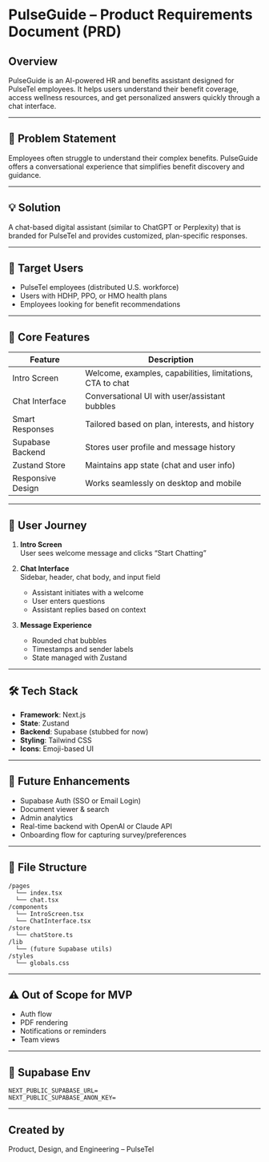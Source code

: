 
# PulseGuide – Product Requirements Document (PRD)

## Overview
PulseGuide is an AI-powered HR and benefits assistant designed for PulseTel employees. It helps users understand their benefit coverage, access wellness resources, and get personalized answers quickly through a chat interface.

---

## 🎯 Problem Statement
Employees often struggle to understand their complex benefits. PulseGuide offers a conversational experience that simplifies benefit discovery and guidance.

---

## 💡 Solution
A chat-based digital assistant (similar to ChatGPT or Perplexity) that is branded for PulseTel and provides customized, plan-specific responses.

---

## 👥 Target Users
- PulseTel employees (distributed U.S. workforce)
- Users with HDHP, PPO, or HMO health plans
- Employees looking for benefit recommendations

---

## 🔑 Core Features

| Feature             | Description |
|---------------------|-------------|
| Intro Screen        | Welcome, examples, capabilities, limitations, CTA to chat |
| Chat Interface      | Conversational UI with user/assistant bubbles |
| Smart Responses     | Tailored based on plan, interests, and history |
| Supabase Backend    | Stores user profile and message history |
| Zustand Store       | Maintains app state (chat and user info) |
| Responsive Design   | Works seamlessly on desktop and mobile |

---

## 🧭 User Journey

1. **Intro Screen**  
   User sees welcome message and clicks “Start Chatting”

2. **Chat Interface**  
   Sidebar, header, chat body, and input field  
   - Assistant initiates with a welcome  
   - User enters questions  
   - Assistant replies based on context

3. **Message Experience**  
   - Rounded chat bubbles  
   - Timestamps and sender labels  
   - State managed with Zustand

---

## 🛠 Tech Stack

- **Framework**: Next.js
- **State**: Zustand
- **Backend**: Supabase (stubbed for now)
- **Styling**: Tailwind CSS
- **Icons**: Emoji-based UI

---

## 🧪 Future Enhancements

- Supabase Auth (SSO or Email Login)
- Document viewer & search
- Admin analytics
- Real-time backend with OpenAI or Claude API
- Onboarding flow for capturing survey/preferences

---

## 📄 File Structure

```
/pages
  └── index.tsx
  └── chat.tsx
/components
  └── IntroScreen.tsx
  └── ChatInterface.tsx
/store
  └── chatStore.ts
/lib
  └── (future Supabase utils)
/styles
  └── globals.css
```

---

## ⚠️ Out of Scope for MVP

- Auth flow
- PDF rendering
- Notifications or reminders
- Team views

---

## 🔗 Supabase Env

```
NEXT_PUBLIC_SUPABASE_URL=
NEXT_PUBLIC_SUPABASE_ANON_KEY=
```

---

## Created by
Product, Design, and Engineering – PulseTel
